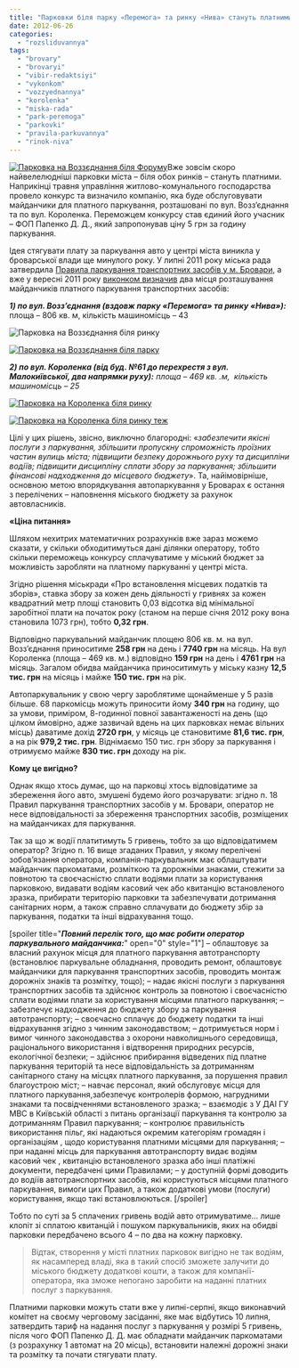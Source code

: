 ```yaml
---
title: "Парковки біля парку «Перемога» та ринку «Нива» стануть платними"
date: 2012-06-26
categories: 
  - "rozsliduvannya"
tags: 
  - "brovary"
  - "brovaryi"
  - "vibir-redaktsiyi"
  - "vykonkom"
  - "vozzyednannya"
  - "korolenka"
  - "miska-rada"
  - "park-peremoga"
  - "parkovki"
  - "pravila-parkuvannya"
  - "rinok-niva"
---
```


[![](https://mpz.brovary.org/wp-content/uploads/2012/06/Parkovka-na-Vozzyednannya-bilya-Forumu.jpg "Парковка на Воззєднання біля Форуму")](https://mpz.brovary.org/wp-content/uploads/2012/06/Parkovka-na-Vozzyednannya-bilya-Forumu.jpg)Вже зовсім скоро найвелелюдніші парковки міста – біля обох ринків – стануть платними. Наприкінці травня управління житлово-комунального господарства провело конкурс та визначило компанію, яка буде обслуговувати майданчики для платного паркування, розташовані по вул. Возз’єднання та по вул. Короленка. Переможцем конкурсу став єдиний його учасник – ФОП Папенко Д. Д., який запропонував ціну 5 грн за годину паркування.

Ідея стягувати плату за паркування авто у центрі міста виникла у броварської влади ще минулого року. У липні 2011 року міська рада затвердила [Правила паркування транспортних засобів у м. Бровари](http://rizanenko.org/downloads/doc/10_sesia_BMR/13.pdf), а вже у вересні 2011 року [виконком визначив](http://rada.pravo-znaty.org.ua/index.php%5Eoption=com_content&view=article&id=4675_-130911-457-q-q&catid=2&Itemid=3.htm) два місця розташування майданчиків платного паркування транспортних засобів:

_**1) по вул. Возз’єднання (вздовж парку «Перемога» та ринку «Нива»):**_ площа – 806 кв. м, кількість машиномісць – 43

![](https://mpz.brovary.org/wp-content/uploads/2012/06/Parkovka-na-Vozzyednannya-bilya-rinku.jpg "Парковка на Воззєднання біля ринку")

[![](https://mpz.brovary.org/wp-content/uploads/2012/06/Parkovka-na-Vozzyednannya-bilya-parku.jpg "Парковка на Воззєднання біля парку")](https://mpz.brovary.org/wp-content/uploads/2012/06/Parkovka-na-Vozzyednannya-bilya-parku.jpg)

_**2) по вул. Короленка (від буд. №61 до перехрестя з вул. Малокиївської, два напрямки руху):** площа – 469 кв. .м,  кількість машиномісць – 25_

[![](https://mpz.brovary.org/wp-content/uploads/2012/06/Parkovka-na-Korolenka-bilya-rinku.jpg "Парковка на Короленка біля ринку")](https://mpz.brovary.org/wp-content/uploads/2012/06/Parkovka-na-Korolenka-bilya-rinku.jpg)

[![](https://mpz.brovary.org/wp-content/uploads/2012/06/Parkovka-na-Korolenka-bilya-rinku-tezh.jpg "Парковка на Короленка біля ринку теж")](https://mpz.brovary.org/wp-content/uploads/2012/06/Parkovka-na-Korolenka-bilya-rinku-tezh.jpg)

Цілі у цих рішень, звісно, виключно благородні: «_забезпечити якісні послуги з паркування, збільшити пропускну спроможність проїзних частин вулиць міста; підвищити безпеку дорожнього руху та дисципліни водіїв; підвищити дисципліну сплати збору за паркування; збільшити фінансові надходження до місцевого бюджету_». Та, найімовірніше, основною метою впорядкування автопаркування у Броварах є остання з перелічених – наповнення міського бюджету за рахунок автовласників.

**«Ціна питання»**

Шляхом нехитрих математичних розрахунків вже зараз можемо сказати, у скільки обходитимуться дані ділянки оператору, тобто скільки переможець конкурсу сплачуватиме у міський бюджет за можливість заробляти на платному паркуванні у центрі міста.

Згідно рішення міськради «Про встановлення місцевих податків та зборів», ставка збору за кожен день діяльності у гривнях за кожен квадратний метр площі становить 0,03 відсотка від мінімальної заробітної плати на початок року (станом на перше січня 2012 року вона становила 1073 грн), тобто **0,32 грн**.

Відповідно паркувальний майданчик площею 806 кв. м. на вул. Возз’єднання приноситиме **258 грн** на день і **7740 грн** на місяць. На вул Короленка (площа – 469 кв. м.) відповідно **159 грн** на день і **4761 грн** на місяць. Загалом обидва майданчика приноситимуть у міську казну **12,5 тис. грн** на місяць і майже **150 тис. грн** на рік.

Автопаркувальник у свою чергу зароблятиме щонайменше у 5 разів більше. 68 паркомісць можуть приносити йому **340 грн** на годину, що за умови, приміром, 8-годинної повної завантаженості на день (що цілком ймовірно, адже зазвичай вдень на цих парковках немає вільних місць) даватиме дохід **2720 грн**, у місяць це становитиме **81,6 тис. грн**, а на рік **979,2 тис. грн**. Віднімаємо 150 тис. грн збору за паркування і отримуємо майже **830 тис. грн** доходу на рік.

**Кому це вигідно?**

Однак якщо хтось думає, що на парковці хтось відповідатиме за збереження його авто, змушені будемо його розчарувати: згідно п. 18 Правил паркування транспортних засобів у м. Бровари, оператор не несе відповідальності за збереження транспортних засобів, розміщених на майданчиках для паркування.

Так за що ж водії платитимуть 5 гривень, тобто за що відповідатимем оператор? Згідно п. 16 вище згаданих Правил, у якому перелічені зобов’язання оператора, компанія-паркувальник має облаштувати майданчик паркоматами, розміткою та дорожніми знаками, стежити за повнотою та своєчасністю сплати водіями плати за користування парковкою, видавати водіям касовий чек або квитанцію встановленого зразка, прибирати територію парковки та забезпечувати дотримання санітарних норм, а також справно сплачувати до бюджету збір за паркування, податки та інші відрахування тощо.

\[spoiler title="**_Повний перелік того, що має робити оператор паркувального майданчика:_**" open="0" style="1"\] – облаштовує за власний рахунок місця для платного паркування автотранспорту (встановлює паркувальне обладнання, проводить ремонт, облаштовує майданчики для паркування транспортних засобів, проводить монтаж дорожніх знаків та розмітку, тощо); – надає якісні послуги з паркування транспортних засобів та здійснює контроль за повнотою і своєчасністю сплати водіями плати за користування місцями платного паркування; – забезпечує надходження до бюджету збору за паркування автотранспорту; – своєчасно сплачує до бюджету податки та інші відрахування згідно з чинним законодавством; – дотримується норм і вимог чинного законодавства з охорони навколишнього середовища, раціонального використання і відтворення природних ресурсів, екологічної безпеки; – здійснює прибирання відведених під платне паркування територій та несе відповідальність за дотриманням санітарного стану на місцях платного паркування, за порушення правил благоустрою міст; – навчає персонал, який обслуговує місця для платного паркування,забезпечує контролерів формою, нагрудними знаками та посвідченнями встановленого зразка; – взаємодіє з У ДАІ ГУ МВС в Київській області з питань організації паркування та контролю за дотриманням Правил паркування; – контролює правильність використання пільг, які надаються окремим категоріям громадян і організаціям , щодо користування платними місцями для паркування; – при наданні місць для паркування автотранспорту видає водіям касовий чек , квитанцію встановленого зразка або інші платіжні документи, передбачені цими Правилами; – у доступній формі доводить до водіїв автотранспортних засобів, які користуються місцями платного паркування, вимоги цих Правил, а також додаткові умови (послуги) користування, якщо такі встановлюються. \[/spoiler\]

Тобто по суті за 5 сплачених гривень водій авто отримуватиме… лише клопіт зі сплатою квитанцій і пошуком паркувальників, яких на обидві парковки передбачено всього 4 – по два на кожну парковку.

> Відтак, створення у місті платних парковок вигідно не так водіям, як насамперед владі, яка в такий спосіб зможете залучити до міського бюджету додаткові кошти, а також для компанії-оператора, яка зможе непогано заробити на наданні платних послуг з паркування.

Платними парковки можуть стати вже у липні-серпні, якщо виконавчий комітет на своєму черговому засіданні, яке має відбутись 10 липня, затвердить тариф на надання послуг з паркування у розмірі 5 гривень, після чого ФОП Папенко Д. Д. має обладнати майданчик паркоматами (з розрахунку 1 автомат на 20 місць), встановити належні дорожні знаки та розмітку та почати стягувати плату.
